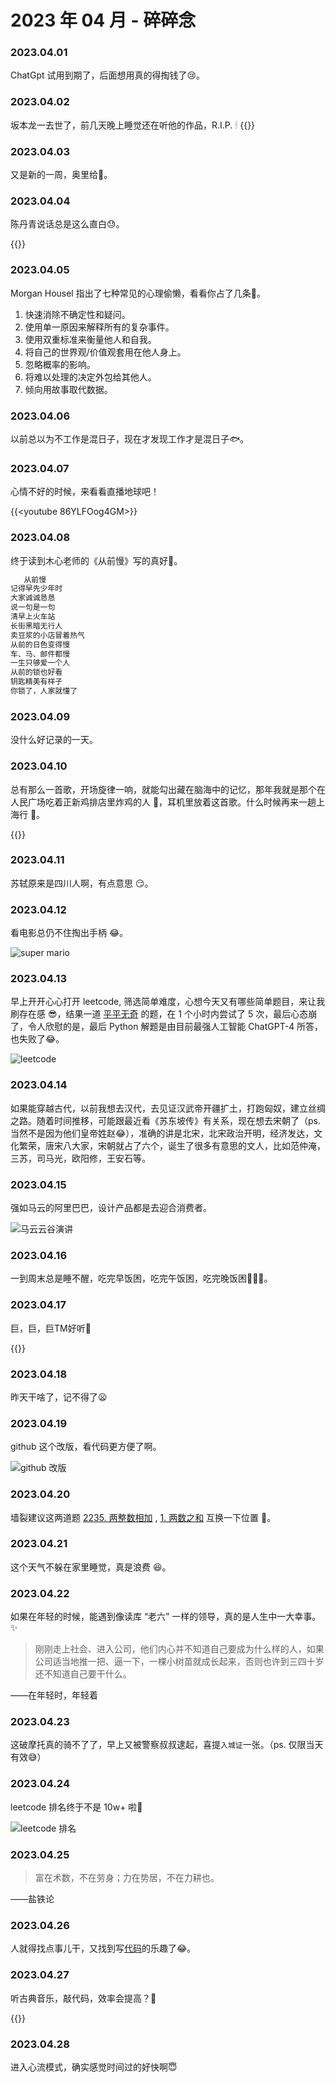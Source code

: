# 2023 年 04 月 - 碎碎念

### 2023.04.01
ChatGpt 试用到期了，后面想用真的得掏钱了😢。

### 2023.04.02
坂本龙一去世了，前几天晚上睡觉还在听他的作品，R.I.P. 🕯
{{<bilibili BV1FR4y1e7j8>}}

### 2023.04.03
又是新的一周，奥里给🚀。

### 2023.04.04
陈丹青说话总是这么直白😓。

{{<youtube YsKbaSWLiAM>}}

### 2023.04.05
Morgan Housel 指出了七种常见的心理偷懒，看看你占了几条🤔。 
1. 快速消除不确定性和疑问。
2. 使用单一原因来解释所有的复杂事件。
3. 使用双重标准来衡量他人和自我。
4. 将自己的世界观/价值观套用在他人身上。
5. 忽略概率的影响。
6. 将难以处理的决定外包给其他人。
7. 倾向用故事取代数据。
  
### 2023.04.06
以前总以为不工作是混日子，现在才发现工作才是混日子🐟。 

### 2023.04.07
心情不好的时候，来看看直播地球吧！
 
{{<youtube 86YLFOog4GM>}}
  
### 2023.04.08
终于读到木心老师的《从前慢》写的真好🥰。

``` md
   从前慢
记得早先少年时
大家诚诚恳恳
说一句是一句
清早上火车站
长街黑暗无行人
卖豆浆的小店冒着热气
从前的日色变得慢
车、马、邮件都慢
一生只够爱一个人
从前的锁也好看
钥匙精美有样子
你锁了，人家就懂了
```

### 2023.04.09
没什么好记录的一天。
  
### 2023.04.10
总有那么一首歌，开场旋律一响，就能勾出藏在脑海中的记忆，那年我就是那个在人民广场吃着正新鸡排店里炸鸡的人 🤣，耳机里放着这首歌。什么时候再来一趟上海行 🤔。

{{<youtube Wk_AY0n_B0M>}}  

### 2023.04.11
苏轼原来是四川人啊，有点意思 😏。

### 2023.04.12
看电影总仍不住掏出手柄 😂。

![super mario](https://miasanmia.oss-cn-beijing.aliyuncs.com/picture/2023/04/12/54c98706-ec7b-4a11-9415-ec8d9b67c33e.jpg)
  
### 2023.04.13
早上开开心心打开 leetcode, 筛选简单难度，心想今天又有哪些简单题目，来让我刷存在感 😎，结果一道 [平平无奇](https://leetcode.cn/problems/remove-letter-to-equalize-frequency/) 的题，在 1 个小时内尝试了 5 次，最后心态崩了，令人欣慰的是，最后 Python 解题是由目前最强人工智能 ChatGPT-4 所答，也失败了😂。

![leetcode](https://miasanmia.oss-cn-beijing.aliyuncs.com/picture/2023/04/13/e85ff7e6-b964-4de6-89d5-cf5cdf4a7b97.png)  

### 2023.04.14
如果能穿越古代，以前我想去汉代，去见证汉武帝开疆扩土，打跑匈奴，建立丝绸之路。随着时间推移，可能跟最近看《苏东坡传》有关系，现在想去宋朝了（ps.当然不是因为他们皇帝姓赵😂），准确的讲是北宋，北宋政治开明，经济发达，文化繁荣，唐宋八大家，宋朝就占了六个，诞生了很多有意思的文人，比如范仲淹，三苏，司马光，欧阳修，王安石等。

### 2023.04.15
强如马云的阿里巴巴，设计产品都是去迎合消费者。

![马云云谷演讲](https://miasanmia.oss-cn-beijing.aliyuncs.com/picture/2023/04/15/d47c2f91-c46d-44fa-a041-21ba8041bad6.jpg)
  
### 2023.04.16
一到周末总是睡不醒，吃完早饭困，吃完午饭困，吃完晚饭困🥱🥱🥱。

### 2023.04.17
巨，巨，巨TM好听🥰

{{<youtube ZfNXl6Roopo>}}  

### 2023.04.18
昨天干啥了，记不得了😦 
  
### 2023.04.19
github 这个改版，看代码更方便了啊。

![github 改版](https://miasanmia.oss-cn-beijing.aliyuncs.com/picture/2023/04/19/192ebaeb-cd74-4d92-9189-a86e4c173507.png)

### 2023.04.20
墙裂建议这两道题 [2235. 两整数相加](https://leetcode.cn/problems/add-two-integers/) , [1. 两数之和](https://leetcode.cn/problems/two-sum/) 互换一下位置 🤣。

### 2023.04.21
这个天气不躲在家里睡觉，真是浪费 😆。

### 2023.04.22
如果在年轻的时候，能遇到像读库 “老六” 一样的领导，真的是人生中一大幸事。✨

> 刚刚走上社会、进入公司，他们内心并不知道自己要成为什么样的人，如果公司适当地推一把、逼一下，一棵小树苗就成长起来，否则也许到三四十岁还不知道自己要干什么。

——在年轻时，年轻着
  
### 2023.04.23
这破摩托真的骑不了了，早上又被警察叔叔逮起，喜提`入城证`一张。（ps. 仅限当天有效😅）

### 2023.04.24
leetcode 排名终于不是 10w+ 啦🎉

![leetcode 排名](https://miasanmia.oss-cn-beijing.aliyuncs.com/picture/2023/04/24/50e30349-8fcd-4761-80de-b6465bf9e6cb.png)

### 2023.04.25
> 富在术数，不在劳身；力在势居，不在力耕也。
  
——盐铁论

### 2023.04.26
人就得找点事儿干，又找到写[代码](https://github.com/EricZZZ/bookmanage)的乐趣了😂。

### 2023.04.27
听古典音乐，敲代码，效率会提高？🤔

{{<youtube shoVsQhou-8>}}

### 2023.04.28
进入心流模式，确实感觉时间过的好快啊😇

